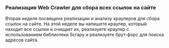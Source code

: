 ### Реализация Web Crawler для сбора всех ссылок на сайте

Вторая неделя посвящена реализации и анализу краулеров для сбора ссылок на сайте. На этой неделе вы напишете краулер, который находит все ссылки и очищает их, реализуете краулер с использованием библиотеки Scrapy и реализуете брут-форс для поиска адресов сайта.